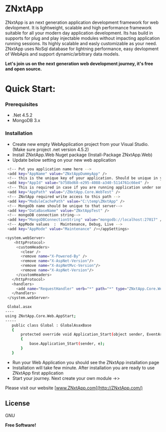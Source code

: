 # ZNxtApp

ZNxtApp is an next generation application development framework for web devlopment. It is lightweight, scalable and high performance framework suitable for all your modern day application development. Its has build in supports for plug and play injectable modules without impacting application running sessions. Its highly scalable and easly customizable as your need. ZNxtApp uses NoSql database for lightning performance, easy devlopment of WebApis and support dynamic/arbitrary data models.

**Let's join us on the next generation web development journey, it's free and open source.**

# Quick Start:
### Prerequisites
  - .Net 4.5.2 
  - MongoDB 3.x
### Installation
  - Create new empty WebApplication project from your Visual Studio. (Make sure project .net  version 4.5.2)
  - Install ZNxtApp.Web Nuget package (Install-Package ZNxtApp.Web) 
  - Update below setting on your new web application 
   ```sh <appSettings>
    <!-- Put you application name here -->
    <add key="AppName" value="ZNxtAppDummyApp" />
    <!-- this is the unique key of your application. Should be unique in your environments  -->
    <add key="AppId" value="b758bd68-e295-4088-a340-5114761c66e4" />
    <!-- This is required in case if you are running application under some virtual directory in IIS-->
    <add key="AppPath" value="/ZNxtApp.Core.WebTest" />
    <!-- ZNxtApp required write access to this path -->
    <add key="ModuleCachePath" value="C:\temp\ZNxtApp" />
    <!-- MongoDb name should be unique to that server-->
    <add key="DataBaseName" value="ZNxtAppTest" />
    <!-- mongoDB connection string-->
    <add key="MongoDBConnectionString" value="mongodb://localhost:27017" />
    <!-- AppMode values  :  Maintenance, Debug, Live -->
    <add key="AppMode" value="Maintenance" /></appSettings>
```
 ```sh
 <system.webServer>
     <httpProtocol>
      <customHeaders>
        <clear />
        <remove name="X-Powered-By" />
        <remove name="X-AspNet-Version"/>
        <remove name="X-AspNetMvc-Version"/>
        <remove name="X-AspNet-Version"/>                
      </customHeaders>
    </httpProtocol>
    <handlers>
      <add name="RequestHandler" verb="*" path="*" type="ZNxtApp.Core.Web.Handler.RequestHandler"  allowPathInfo ="true"  preCondition ="integratedMode" />
    </handlers>
  </system.webServer>
  ``` 
 ```sh 
  Global.asax
----
using ZNxtApp.Core.Web.AppStart;
-----
    public class Global : GlobalAsaxBase
    {
        protected override void Application_Start(object sender, EventArgs e)
        {
            base.Application_Start(sender, e);
        }
    }
 ```
 - Run your Web Application you should see the ZNxtApp installation page
 - Installation will take few minute. After installation you are ready to use ZNxtApp first application
 - Start your journey. Next create your own module ->>  
  
 Please visit our website [www.ZNxtApp.com](http://ZNxtApp.com/)
 
 License
----

GNU


**Free Software!**

